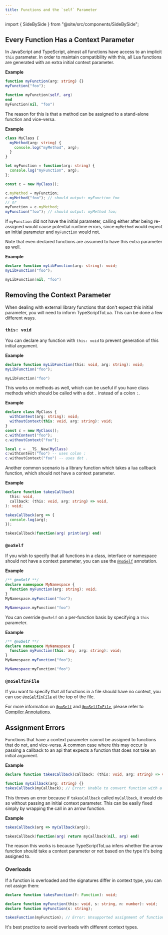 ```yaml
---
title: Functions and the `self` Parameter
---
```


import { SideBySide } from "@site/src/components/SideBySide";

## Every Function Has a Context Parameter

In JavaScript and TypeScript, almost all functions have access to an implicit `this` parameter. In order to maintain compatibility with this, all Lua functions are generated with an extra initial context parameter.

**Example**

<SideBySide>

```typescript
function myFunction(arg: string) {}
myFunction("foo");
```

```lua
function myFunction(self, arg)
end
myFunction(nil, "foo")
```

</SideBySide>

The reason for this is that a method can be assigned to a stand-alone function and vice-versa.

**Example**

```typescript
class MyClass {
  myMethod(arg: string) {
    console.log("myMethod", arg);
  }
}

let myFunction = function(arg: string) {
  console.log("myFunction", arg);
};

const c = new MyClass();

c.myMethod = myFunction;
c.myMethod("foo"); // should output: myFunction foo
// or
myFunction = c.myMethod;
myFunction("foo"); // should output: myMethod foo;
```

If `myFunction` did not have the initial parameter, calling either after being re-assigned would cause potential runtime errors, since `myMethod` would expect an initial parameter and `myFunction` would not.

Note that even declared functions are assumed to have this extra parameter as well.

**Example**

<SideBySide>

```typescript
declare function myLibFunction(arg: string): void;
myLibFunction("foo");
```

```lua
myLibFunction(nil, "foo")
```

</SideBySide>

## Removing the Context Parameter

When dealing with external library functions that don't expect this initial parameter, you will need to inform TypeScriptToLua. This can be done a few different ways.

### `this: void`

You can declare any function with `this: void` to prevent generation of this initial argument.

**Example**

<SideBySide>

```typescript
declare function myLibFunction(this: void, arg: string): void;
myLibFunction("foo");
```

```lua
myLibFunction("foo")
```

</SideBySide>

This works on methods as well, which can be useful if you have class methods which should be called with a dot `.` instead of a colon `:`.

**Example**

<SideBySide>

```typescript
declare class MyClass {
  withContext(arg: string): void;
  withoutContext(this: void, arg: string): void;
}
const c = new MyClass();
c.withContext("foo");
c.withoutContext("foo");
```

```lua
local c = __TS__New(MyClass)
c:withContext("foo") -- uses colon :
c.withoutContext("foo") -- uses dot .
```

</SideBySide>

Another common scenario is a library function which takes a lua callback function, which should not have a context parameter.

**Example**

<SideBySide>

<!-- prettier-ignore -->
```typescript
declare function takesCallback(
  this: void,
  callback: (this: void, arg: string) => void,
): void;

takesCallback(arg => {
  console.log(arg);
});
```

```lua
takesCallback(function(arg) print(arg) end)
```

</SideBySide>

### `@noSelf`

If you wish to specify that all functions in a class, interface or namespace should not have a context parameter, you can use the [`@noSelf`](compiler-annotations.md#noself) annotation.

**Example**

<SideBySide>

```typescript
/** @noSelf **/
declare namespace MyNamespace {
  function myFunction(arg: string): void;
}
MyNamespace.myFunction("foo");
```

```lua
MyNamespace.myFunction("foo")
```

</SideBySide>

You can override `@noSelf` on a per-function basis by specifying a `this` parameter.

**Example**

<SideBySide>

```typescript
/** @noSelf **/
declare namespace MyNamespace {
  function myFunction(this: any, arg: string): void;
}
MyNamespace.myFunction("foo");
```

```lua
MyNamespace:myFunction("foo")
```

</SideBySide>

### `@noSelfInFile`

If you want to specify that all functions in a file should have no context, you can use [`@noSelfInFile`](compiler-annotations.md#noselfinfile) at the top of the file.

For more information on [`@noSelf`](compiler-annotations.md#noself) and [`@noSelfInFile`](compiler-annotations.md#noselfinfile), please refer to [Compiler Annotations](compiler-annotations).

## Assignment Errors

Functions that have a context parameter cannot be assigned to functions that do not, and vice-versa. A common case where this may occur is passing a callback to an api that expects a function that does not take an initial argument.

**Example**

```ts
declare function takesCallback(callback: (this: void, arg: string) => void);

function myCallback(arg: string) {}
takesCallback(myCallback); // Error: Unable to convert function with a 'this' parameter to function with no 'this'. To fix, wrap in an arrow function, or declare with 'this: void'.
```

This throws an error because if `takesCallback` called `myCallback`, it would do so without passing an initial context parameter. This can be easily fixed simply by wrapping the call in an arrow function.

**Example**

<SideBySide>

```typescript
takesCallback(arg => myCallback(arg));
```

```lua
takesCallback(function(arg) return myCallback(nil, arg) end)
```

</SideBySide>

The reason this works is because TypeScriptToLua infers whether the arrow function should take a context parameter or not based on the type it's being assigned to.

### Overloads

If a function is overloaded and the signatures differ in context type, you can not assign them:

```ts
declare function takesFunction(f: Function): void;

declare function myFunction(this: void, s: string, n: number): void;
declare function myFunction(s: string);

takesFunction(myFunction); // Error: Unsupported assignment of function with different overloaded types for 'this'. Overloads should all have the same type for 'this'.
```

It's best practice to avoid overloads with different context types.

